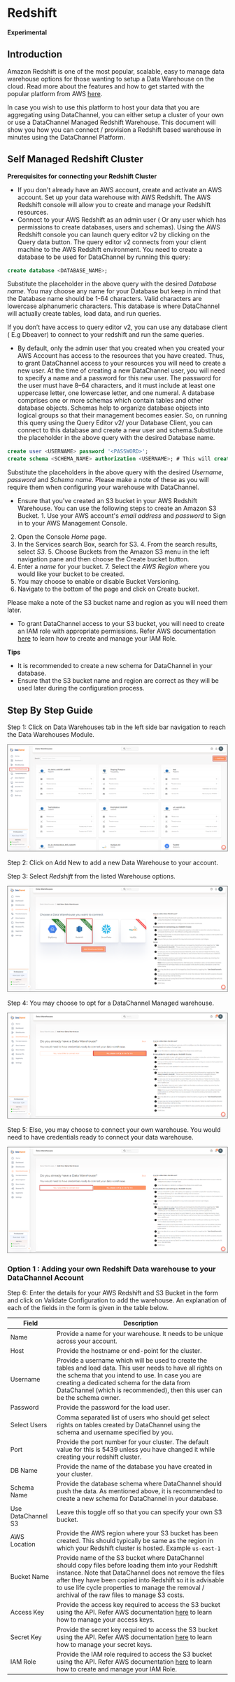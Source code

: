 # Redshift

**Experimental**

## Introduction

Amazon Redshift is one of the most popular, scalable, easy to manage data warehouse options for those wanting to setup a Data Warehouse on the cloud. Read more about the features and how to get started with the popular platform from AWS [here](https://docs.aws.amazon.com/redshift/index.html).

In case you wish to use this platform to host your data that you are aggregating using DataChannel, you can either setup a cluster of your own or use a DataChannel Managed Redshift Warehouse. This document will show you how you can connect / provision a Redshift based warehouse in minutes using the DataChannel Platform.

## Self Managed Redshift Cluster

**Prerequisites for connecting your Redshift Cluster**

* If you don't already have an AWS account, create and activate an AWS account. Set up your data warehouse with AWS Redshift. The AWS Redshift console will allow you to create and manage your Redshift resources.
* Connect to your AWS Redshift as an admin user ( Or any user which has permissions to create databases, users and schemas). Using the AWS Redshift console you can launch query editor v2 by clicking on the Query data button. The query editor v2 connects from your client machine to the AWS Redshift environment. You need to create a database to be used for DataChannel by running this query:

```sql
create database <DATABASE_NAME>;
```

Substitute the placeholder in the above query with the desired _Database name_. You may choose any name for your Database but keep in mind that the Database name should be 1-64 characters. Valid characters are lowercase alphanumeric characters. This database is where DataChannel will actually create tables, load data, and run queries.

If you don’t have access to query editor v2, you can use any database client ( E.g Dbeaver) to connect to your redshift and run the same queries.

* By default, only the admin user that you created when you created your AWS Account has access to the resources that you have created. Thus, to grant DataChannel access to your resources you will need to create a new user. At the time of creating a new DataChannel user, you will need to specify a name and a password for this new user. The password for the user must have 8–64 characters, and it must include at least one uppercase letter, one lowercase letter, and one numeral. A database comprises one or more schemas which contain tables and other database objects. Schemas help to organize database objects into logical groups so that their management becomes easier. So, on running this query using the Query Editor v2/ your Database Client, you can connect to this database and create a new user and schema.Substitute the placeholder in the above query with the desired Database name.

```sql
create user <USERNAME> password '<PASSWORD>';
create schema <SCHEMA_NAME> authorization <USERNAME>; # This will create and give ownership of the schema to this user
```

Substitute the placeholders in the above query with the desired _Username_, _password_ and _Schema name_. Please make a note of these as you will require them when configuring your warehouse with DataChannel.

* Ensure that you've created an S3 bucket in your AWS Redshift Warehouse. You can use the following steps to create an Amazon S3 Bucket. 1. Use your AWS account's _email address_ and _password_ to Sign in to your AWS Management Console.

2. Open the Console _Home_ page.
3. In the Services search Box, search for S3. 4. From the search results, select _S3_. 5. Choose Buckets from the Amazon S3 menu in the left navigation pane and then choose the Create bucket button.
4. Enter a _name_ for your bucket. 7. Select the _AWS Region_ where you would like your bucket to be created.
5. You may choose to enable or disable Bucket Versioning.
6. Navigate to the bottom of the page and click on Create bucket.

Please make a note of the S3 bucket name and region as you will need them later.

* To grant DataChannel access to your S3 bucket, you will need to create an IAM role with appropriate permissions. Refer AWS documentation [here](https://docs.aws.amazon.com/redshift/latest/gsg/rs-gsg-create-an-iam-role.html) to learn how to create and manage your IAM Role.

**Tips**

* It is recommended to create a new schema for DataChannel in your database.
* Ensure that the S3 bucket name and region are correct as they will be used later during the configuration process.

## Step By Step Guide

Step 1: Click on Data Warehouses tab in the left side bar navigation to reach the Data Warehouses Module.

![Data Warehouses Module](../images/destinations-1.png)

Step 2: Click on Add New to add a new Data Warehouse to your account.

Step 3: Select _Redshift_ from the listed Warehouse options.

![Select Redshift](../images/destinations-rs-step3.png)

Step 4: You may choose to opt for a DataChannel Managed warehouse.

![DataChannel Managed Redshift](../images/dc-managed-rs-1.png)

Step 5: Else, you may choose to connect your own warehouse. You would need to have credentials ready to connect your data warehouse.

![Connect Own Warehouse](../images/destinations-rs-own.png)

### Option 1 : Adding your own Redshift Data warehouse to your DataChannel Account

Step 6: Enter the details for your AWS Redshift and S3 Bucket in the form and click on Validate Configuration to add the warehouse. An explanation of each of the fields in the form is given in the table below.

| Field              | Description                                                                                                                                                                                                                                                                                                                        |
| ------------------ | ---------------------------------------------------------------------------------------------------------------------------------------------------------------------------------------------------------------------------------------------------------------------------------------------------------------------------------- |
| Name               | Provide a name for your warehouse. It needs to be unique across your account.                                                                                                                                                                                                                                                      |
| Host               | Provide the hostname or end-point for the cluster.                                                                                                                                                                                                                                                                                 |
| Username           | Provide a username which will be used to create the tables and load data. This user needs to have all rights on the schema that you intend to use. In case you are creating a dedicated schema for the data from DataChannel (which is recommended), then this user can be the schema owner.                                       |
| Password           | Provide the password for the load user.                                                                                                                                                                                                                                                                                            |
| Select Users       | Comma separated list of users who should get select rights on tables created by DataChannel using the schema and username specified by you.                                                                                                                                                                                        |
| Port               | Provide the port number for your cluster. The default value for this is 5439 unless you have changed it while creating your redshift cluster.                                                                                                                                                                                      |
| DB Name            | Provide the name of the database you have created in your cluster.                                                                                                                                                                                                                                                                 |
| Schema Name        | Provide the database schema where DataChannel should push the data. As mentioned above, it is recommended to create a new schema for DataChannel in your database.                                                                                                                                                                 |
| Use DataChannel S3 | Leave this toggle off so that you can specify your own S3 bucket.                                                                                                                                                                                                                                                                  |
| AWS Location       | Provide the AWS region where your S3 bucket has been created. This should typically be same as the region in which your Redshift cluster is hosted. Example `us-east-1`                                                                                                                                                            |
| Bucket Name        | Provide name of the S3 bucket where DataChannel should copy files before loading them into your Redshift instance. Note that DataChannel does not remove the files after they have been copied into Redshift so it is advisable to use life cycle properties to manage the removal / archival of the raw files to manage S3 costs. |
| Access Key         | Provide the access key required to access the S3 bucket using the API. Refer AWS documentation [here](https://docs.aws.amazon.com/general/latest/gr/aws-access-keys-best-practices.html) to learn how to manage your access keys.                                                                                                  |
| Secret Key         | Provide the secret key required to access the S3 bucket using the API. Refer AWS documentation [here](https://docs.aws.amazon.com/general/latest/gr/aws-access-keys-best-practices.html) to learn how to manage your secret keys.                                                                                                  |
| IAM Role           | Provide the IAM role required to access the S3 bucket using the API. Refer AWS documentation [here](https://docs.aws.amazon.com/redshift/latest/gsg/rs-gsg-create-an-iam-role.html) to learn how to create and manage your IAM Role.                                                                                               |
